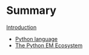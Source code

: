 # Summary

[Introduction](README.md)

- [Python language](./language.md)
- [The Python EM Ecosystem](./ecosystem.md)
